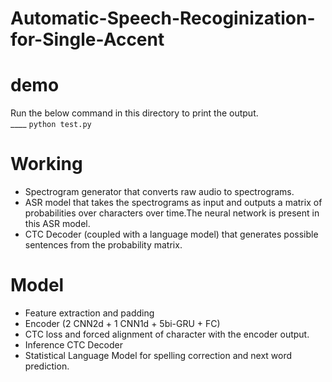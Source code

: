 # Automatic-Speech-Recoginization-for-Single-Accent

# demo
Run the below command in this directory to print the output. <br />
 ____ ```python test.py```

# Working
  * Spectrogram generator that converts raw audio to spectrograms.
  * ASR model that takes the spectrograms as input and outputs a matrix of probabilities over characters over time.The neural network is present in this ASR model.
  * CTC Decoder (coupled with a language model) that generates possible sentences from the probability matrix.

# Model
  * Feature extraction and padding
  * Encoder (2 CNN2d + 1 CNN1d + 5bi-GRU + FC)
  * CTC loss and forced alignment of character with the encoder output.
  * Inference CTC Decoder
  * Statistical Language Model for spelling correction and next word prediction.

